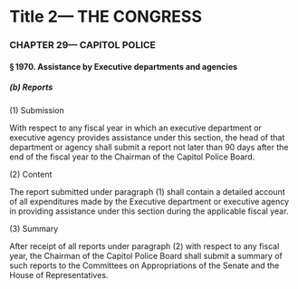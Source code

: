 
# Title 2— THE CONGRESS
### CHAPTER 29— CAPITOL POLICE
#### § 1970. Assistance by Executive departments and agencies
##### (b) Reports

(1) Submission

With respect to any fiscal year in which an executive department or executive agency provides assistance under this section, the head of that department or agency shall submit a report not later than 90 days after the end of the fiscal year to the Chairman of the Capitol Police Board.

(2) Content

The report submitted under paragraph (1) shall contain a detailed account of all expenditures made by the Executive department or executive agency in providing assistance under this section during the applicable fiscal year.

(3) Summary

After receipt of all reports under paragraph (2) with respect to any fiscal year, the Chairman of the Capitol Police Board shall submit a summary of such reports to the Committees on Appropriations of the Senate and the House of Representatives.
